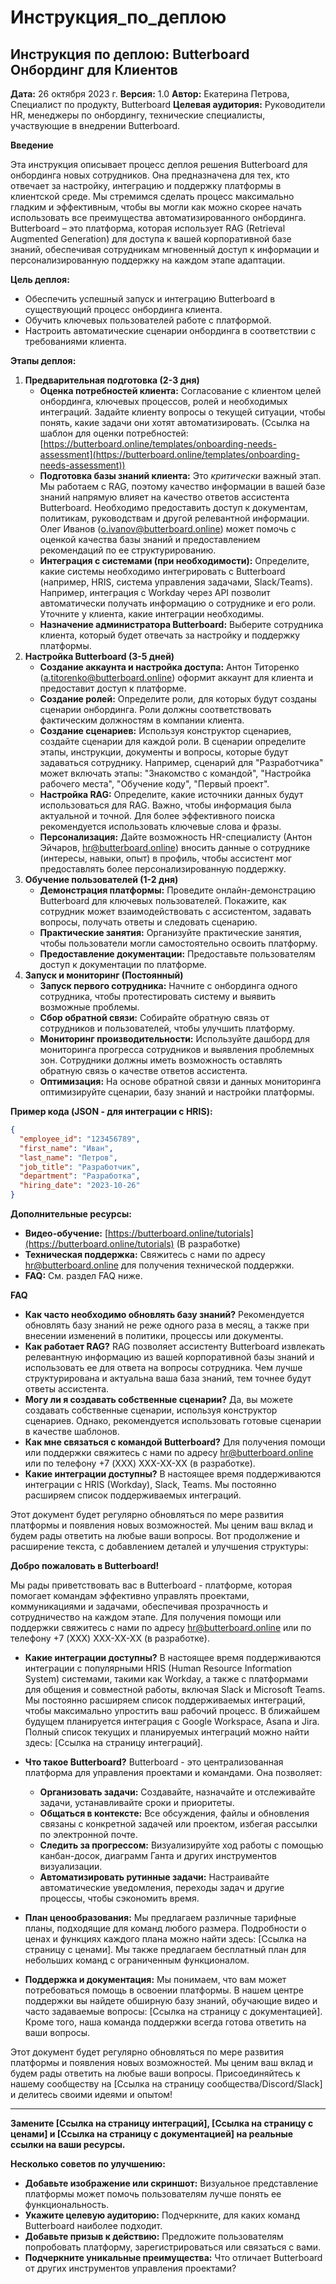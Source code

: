 # Инструкция_по_деплою

## Инструкция по деплою: Butterboard Онбординг для Клиентов

**Дата:** 26 октября 2023 г.
**Версия:** 1.0
**Автор:** Екатерина Петрова, Специалист по продукту, Butterboard
**Целевая аудитория:** Руководители HR, менеджеры по онбордингу, технические специалисты, участвующие в внедрении Butterboard.

**Введение**

Эта инструкция описывает процесс деплоя решения Butterboard для онбординга новых сотрудников. Она предназначена для тех, кто отвечает за настройку, интеграцию и поддержку платформы в клиентской среде. Мы стремимся сделать процесс максимально гладким и эффективным, чтобы вы могли как можно скорее начать использовать все преимущества автоматизированного онбординга.  Butterboard – это платформа, которая использует RAG (Retrieval Augmented Generation) для доступа к вашей корпоративной базе знаний, обеспечивая сотрудникам мгновенный доступ к информации и персонализированную поддержку на каждом этапе адаптации.

**Цель деплоя:**

*   Обеспечить успешный запуск и интеграцию Butterboard в существующий процесс онбординга клиента.
*   Обучить ключевых пользователей работе с платформой.
*   Настроить автоматические сценарии онбординга в соответствии с требованиями клиента.

**Этапы деплоя:**

1.  **Предварительная подготовка (2-3 дня)**
    *   **Оценка потребностей клиента:**  Согласование с клиентом целей онбординга, ключевых процессов, ролей и необходимых интеграций. Задайте клиенту вопросы о текущей ситуации, чтобы понять, какие задачи они хотят автоматизировать. (Ссылка на шаблон для оценки потребностей: [https://butterboard.online/templates/onboarding-needs-assessment](https://butterboard.online/templates/onboarding-needs-assessment))
    *   **Подготовка базы знаний клиента:**  Это *критически* важный этап.  Мы работаем с RAG, поэтому качество информации в вашей базе знаний напрямую влияет на качество ответов ассистента Butterboard. Необходимо предоставить доступ к документам, политикам, руководствам и другой релевантной информации.  Олег Иванов (o.ivanov@butterboard.online) может помочь с оценкой качества базы знаний и предоставлением рекомендаций по ее структурированию.
    *   **Интеграция с системами (при необходимости):**  Определите, какие системы необходимо интегрировать с Butterboard (например, HRIS, система управления задачами, Slack/Teams).  Например, интеграция с Workday через API позволит автоматически получать информацию о сотруднике и его роли.  Уточните у клиента, какие интеграции необходимы.
    *   **Назначение администратора Butterboard:**  Выберите сотрудника клиента, который будет отвечать за настройку и поддержку платформы.
2.  **Настройка Butterboard (3-5 дней)**
    *   **Создание аккаунта и настройка доступа:**  Антон Титоренко (a.titorenko@butterboard.online) оформит аккаунт для клиента и предоставит доступ к платформе.
    *   **Создание ролей:**  Определите роли, для которых будут созданы сценарии онбординга.  Роли должны соответствовать фактическим должностям в компании клиента.
    *   **Создание сценариев:** Используя конструктор сценариев, создайте сценарии для каждой роли.  В сценарии определите этапы, инструкции, документы и вопросы, которые будут задаваться сотруднику.  Например, сценарий для "Разработчика" может включать этапы: "Знакомство с командой", "Настройка рабочего места", "Обучение коду", "Первый проект".
    *   **Настройка RAG:**  Определите, какие источники данных будут использоваться для RAG.  Важно, чтобы информация была актуальной и точной.  Для более эффективного поиска рекомендуется использовать ключевые слова и фразы.
    *   **Персонализация:**  Дайте возможность HR-специалисту (Антон Эйчаров, hr@butterboard.online) вносить данные о сотруднике (интересы, навыки, опыт) в профиль, чтобы ассистент мог предоставлять более персонализированную поддержку.
3.  **Обучение пользователей (1-2 дня)**
    *   **Демонстрация платформы:**  Проведите онлайн-демонстрацию Butterboard для ключевых пользователей.  Покажите, как сотрудник может взаимодействовать с ассистентом, задавать вопросы, получать ответы и следовать сценарию.
    *   **Практические занятия:**  Организуйте практические занятия, чтобы пользователи могли самостоятельно освоить платформу.
    *   **Предоставление документации:**  Предоставьте пользователям доступ к документации по платформе.
4.  **Запуск и мониторинг (Постоянный)**
    *   **Запуск первого сотрудника:**  Начните с онбординга одного сотрудника, чтобы протестировать систему и выявить возможные проблемы.
    *   **Сбор обратной связи:**  Собирайте обратную связь от сотрудников и пользователей, чтобы улучшить платформу.
    *   **Мониторинг производительности:**  Используйте дашборд для мониторинга прогресса сотрудников и выявления проблемных зон.  Сотрудники должны иметь возможность оставлять обратную связь о качестве ответов ассистента.
    *   **Оптимизация:**  На основе обратной связи и данных мониторинга оптимизируйте сценарии, базу знаний и настройки платформы.

**Пример кода (JSON - для интеграции с HRIS):**

```json
{
  "employee_id": "123456789",
  "first_name": "Иван",
  "last_name": "Петров",
  "job_title": "Разработчик",
  "department": "Разработка",
  "hiring_date": "2023-10-26"
}
```

**Дополнительные ресурсы:**

*   **Видео-обучение:** [https://butterboard.online/tutorials](https://butterboard.online/tutorials) (В разработке)
*   **Техническая поддержка:**  Свяжитесь с нами по адресу hr@butterboard.online для получения технической поддержки.
*   **FAQ:**  См. раздел FAQ ниже.

**FAQ**

*   **Как часто необходимо обновлять базу знаний?**  Рекомендуется обновлять базу знаний не реже одного раза в месяц, а также при внесении изменений в политики, процессы или документы.
*   **Как работает RAG?** RAG позволяет ассистенту Butterboard извлекать релевантную информацию из вашей корпоративной базы знаний и использовать ее для ответа на вопросы сотрудника.  Чем лучше структурирована и актуальна ваша база знаний, тем точнее будут ответы ассистента.
*   **Могу ли я создавать собственные сценарии?**  Да, вы можете создавать собственные сценарии, используя конструктор сценариев.  Однако, рекомендуется использовать готовые сценарии в качестве шаблонов.
*   **Как мне связаться с командой Butterboard?**  Для получения помощи или поддержки свяжитесь с нами по адресу hr@butterboard.online или по телефону +7 (XXX) XXX-XX-XX (в разработке).
*   **Какие интеграции доступны?**  В настоящее время поддерживаются интеграции с HRIS (Workday), Slack, Teams.  Мы постоянно расширяем список поддерживаемых интеграций.

Этот документ будет регулярно обновляться по мере развития платформы и появления новых возможностей.  Мы ценим ваш вклад и будем рады ответить на любые ваши вопросы.
Вот продолжение и расширение текста, с добавлением деталей и улучшения структуры:

**Добро пожаловать в Butterboard!**

Мы рады приветствовать вас в Butterboard - платформе, которая помогает командам эффективно управлять проектами, коммуникациями и задачами, обеспечивая прозрачность и сотрудничество на каждом этапе. Для получения помощи или поддержки свяжитесь с нами по адресу hr@butterboard.online или по телефону +7 (XXX) XXX-XX-XX (в разработке).

*   **Какие интеграции доступны?** В настоящее время поддерживаются интеграции с популярными HRIS (Human Resource Information System) системами, такими как Workday, а также с платформами для общения и совместной работы, включая Slack и Microsoft Teams. Мы постоянно расширяем список поддерживаемых интеграций, чтобы максимально упростить ваш рабочий процесс.  В ближайшем будущем планируется интеграция с Google Workspace, Asana и Jira.  Полный список текущих и планируемых интеграций можно найти здесь: [Ссылка на страницу интеграций].

*   **Что такое Butterboard?**  Butterboard - это централизованная платформа для управления проектами и командами. Она позволяет:
    *   **Организовать задачи:** Создавайте, назначайте и отслеживайте задачи, устанавливайте сроки и приоритеты.
    *   **Общаться в контексте:**  Все обсуждения, файлы и обновления связаны с конкретной задачей или проектом, избегая рассылки по электронной почте.
    *   **Следить за прогрессом:**  Визуализируйте ход работы с помощью канбан-досок, диаграмм Ганта и других инструментов визуализации.
    *   **Автоматизировать рутинные задачи:**  Настраивайте автоматические уведомления, переходы задач и другие процессы, чтобы сэкономить время.

*   **План ценообразования:**  Мы предлагаем различные тарифные планы, подходящие для команд любого размера. Подробности о ценах и функциях каждого плана можно найти здесь: [Ссылка на страницу с ценами].  Мы также предлагаем бесплатный план для небольших команд с ограниченным функционалом.

*   **Поддержка и документация:**  Мы понимаем, что вам может потребоваться помощь в освоении платформы.  В нашем центре поддержки вы найдете обширную базу знаний, обучающие видео и часто задаваемые вопросы: [Ссылка на страницу с документацией].  Кроме того, наша команда поддержки всегда готова ответить на ваши вопросы.

Этот документ будет регулярно обновляться по мере развития платформы и появления новых возможностей. Мы ценим ваш вклад и будем рады ответить на любые ваши вопросы.  Присоединяйтесь к нашему сообществу на [Ссылка на страницу сообщества/Discord/Slack] и делитесь своими идеями и опытом!

---

**Замените [Ссылка на страницу интеграций], [Ссылка на страницу с ценами] и [Ссылка на страницу с документацией] на реальные ссылки на ваши ресурсы.**

**Несколько советов по улучшению:**

*   **Добавьте изображение или скриншот:** Визуальное представление платформы может помочь пользователям лучше понять ее функциональность.
*   **Укажите целевую аудиторию:**  Подчеркните, для каких команд Butterboard наиболее подходит.
*   **Добавьте призыв к действию:**  Предложите пользователям попробовать платформу, зарегистрироваться или связаться с вами.
*   **Подчеркните уникальные преимущества:**  Что отличает Butterboard от других инструментов управления проектами?